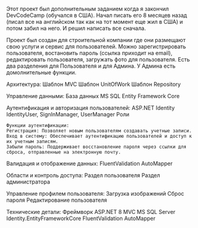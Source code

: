 Этот проект был дополнительным заданием когда я закончил DevCodeCamp (обучался в США). Начал писать его 8 месяцев назад (писал все на английском так как на тот момент еще жил в США) и потом забил на него. И решил написать все сначала.

Проект был создан для строительной компании где они размещают свою услуги и сервис для пользователей. 
Можно зарегистрировать пользователя, востановить пароль (ссылка приходит на email), редактировать пользователя, загружать фото для пользователя. 
Есть два разделения для Пользователя и для Админа. У Админа есть домолнительные функции. 

Архитектура:
  Шаблон MVC
  Шаблон UnitOfWork
  Шаблон Repository
  
Управление данными:
  База данных MS SQL
  Entity Framework Core

Аутентификация и авторизация пользователей:
  ASP.NET Identity
  IdentityUser, SignInManager, UserManager
  Роли

    Функции аутентификации:
    Регистрация: Позволяет новым пользователям создавать учетные записи.
    Вход в систему: Обеспечивает аутентификацию пользователей и доступ к их учетным записям.
    Забыли пароль: Поддерживает восстановление пароля через ссылки для сброса, отправленные на электронную почту.

Валидация и отображение данных:
  FluentValidation
  AutoMapper

Области и контроль доступа:
  Раздел пользователя
  Раздел администратора

Управление профилем пользователя:
  Загрузка изображений
  Сброс пароля
  Редактирование пользователя

Технические детали:
  Фреймворк ASP.NET 8 MVC
  MS SQL Server
  Identity.EntityFrameworkCore
  FluentValidation
  AutoMapper
  
